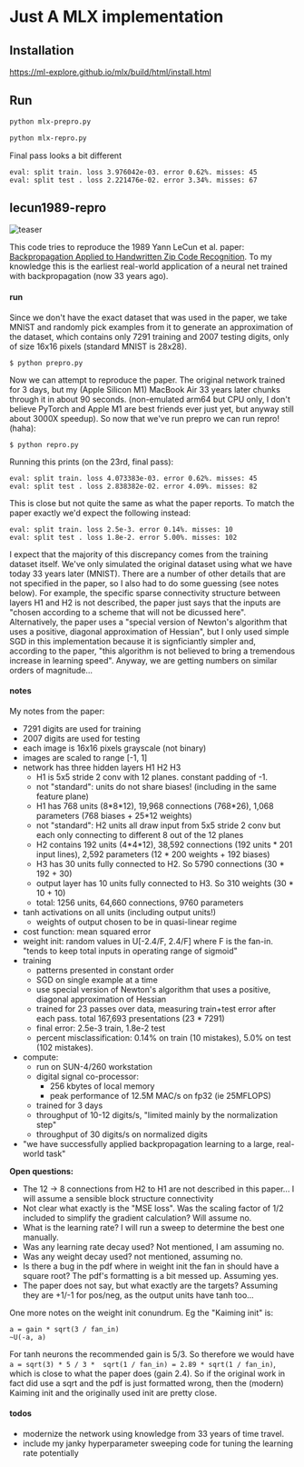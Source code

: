 # Just A MLX implementation

## Installation
https://ml-explore.github.io/mlx/build/html/install.html

## Run
```sh
python mlx-prepro.py
```

```sh
python mlx-repro.py
```

Final pass looks a bit different

```
eval: split train. loss 3.976042e-03. error 0.62%. misses: 45
eval: split test . loss 2.221476e-02. error 3.34%. misses: 67
```
## lecun1989-repro

![teaser](lecun1989.png)

This code tries to reproduce the 1989 Yann LeCun et al. paper: [Backpropagation Applied to Handwritten Zip Code Recognition](http://yann.lecun.com/exdb/publis/pdf/lecun-89e.pdf). To my knowledge this is the earliest real-world application of a neural net trained with backpropagation (now 33 years ago).

#### run

Since we don't have the exact dataset that was used in the paper, we take MNIST and randomly pick examples from it to generate an approximation of the dataset, which contains only 7291 training and 2007 testing digits, only of size 16x16 pixels (standard MNIST is 28x28).

```
$ python prepro.py
```

Now we can attempt to reproduce the paper. The original network trained for 3 days, but my (Apple Silicon M1) MacBook Air 33 years later chunks through it in about 90 seconds. (non-emulated arm64 but CPU only, I don't believe PyTorch and Apple M1 are best friends ever just yet, but anyway still about 3000X speedup). So now that we've run prepro we can run repro! (haha):

```
$ python repro.py
```

Running this prints (on the 23rd, final pass):

```
eval: split train. loss 4.073383e-03. error 0.62%. misses: 45
eval: split test . loss 2.838382e-02. error 4.09%. misses: 82
```

This is close but not quite the same as what the paper reports. To match the paper exactly we'd expect the following instead:

```
eval: split train. loss 2.5e-3. error 0.14%. misses: 10
eval: split test . loss 1.8e-2. error 5.00%. misses: 102
```

I expect that the majority of this discrepancy comes from the training dataset itself. We've only simulated the original dataset using what we have today 33 years later (MNIST). There are a number of other details that are not specified in the paper, so I also had to do some guessing (see notes below). For example, the specific sparse connectivity structure between layers H1 and H2 is not described, the paper just says that the inputs are "chosen according to a scheme that will not be dicussed here". Alternatively, the paper uses a "special version of Newton's algorithm that uses a positive, diagonal approximation of Hessian", but I only used simple SGD in this implementation because it is signficiantly simpler and, according to the paper, "this algorithm is not believed to bring a tremendous increase in learning speed". Anyway, we are getting numbers on similar orders of magnitude...

#### notes

My notes from the paper:

- 7291 digits are used for training
- 2007 digits are used for testing
- each image is 16x16 pixels grayscale (not binary)
- images are scaled to range [-1, 1]
- network has three hidden layers H1 H2 H3
    - H1 is 5x5 stride 2 conv with 12 planes. constant padding of -1.
    - not "standard": units do not share biases! (including in the same feature plane)
    - H1 has 768 units (8\*8\*12), 19,968 connections (768\*26), 1,068 parameters (768 biases + 25\*12 weights)
    - not "standard": H2 units all draw input from 5x5 stride 2 conv but each only connecting to different 8 out of the 12 planes
    - H2 contains 192 units (4\*4\*12), 38,592 connections (192 units * 201 input lines), 2,592 parameters (12 * 200 weights + 192 biases)
    - H3 has 30 units fully connected to H2. So 5790 connections (30 * 192 + 30)
    - output layer has 10 units fully connected to H3. So 310 weights (30 * 10 + 10)
    - total: 1256 units, 64,660 connections, 9760 parameters
- tanh activations on all units (including output units!)
    - weights of output chosen to be in quasi-linear regime
- cost function: mean squared error
- weight init: random values in U[-2.4/F, 2.4/F] where F is the fan-in. "tends to keep total inputs in operating range of sigmoid"
- training
    - patterns presented in constant order
    - SGD on single example at a time
    - use special version of Newton's algorithm that uses a positive, diagonal approximation of Hessian
    - trained for 23 passes over data, measuring train+test error after each pass. total 167,693 presentations (23 * 7291)
    - final error: 2.5e-3 train, 1.8e-2 test
    - percent misclassification: 0.14% on train (10 mistakes), 5.0% on test (102 mistakes).
- compute:
    - run on SUN-4/260 workstation
    - digital signal co-processor:
        - 256 kbytes of local memory
        - peak performance of 12.5M MAC/s on fp32 (ie 25MFLOPS)
    - trained for 3 days
    - throughput of 10-12 digits/s, "limited mainly by the normalization step"
    - throughput of 30 digits/s on normalized digits
- "we have successfully applied backpropagation learning to a large, real-world task"

**Open questions:**

- The 12 -> 8 connections from H2 to H1 are not described in this paper... I will assume a sensible block structure connectivity
- Not clear what exactly is the "MSE loss". Was the scaling factor of 1/2 included to simplify the gradient calculation? Will assume no.
- What is the learning rate? I will run a sweep to determine the best one manually.
- Was any learning rate decay used? Not mentioned, I am assuming no.
- Was any weight decay used? not mentioned, assuming no.
- Is there a bug in the pdf where in weight init the fan in should have a square root? The pdf's formatting is a bit messed up. Assuming yes.
- The paper does not say, but what exactly are the targets? Assuming they are +1/-1 for pos/neg, as the output units have tanh too...

One more notes on the weight init conundrum. Eg the "Kaiming init" is:

```
a = gain * sqrt(3 / fan_in)
~U(-a, a)
```

For tanh neurons the recommended gain is 5/3. So therefore we would have `a = sqrt(3) * 5 / 3 *  sqrt(1 / fan_in) = 2.89 * sqrt(1 / fan_in)`, which is close to what the paper does (gain 2.4). So if the original work in fact did use a sqrt and the pdf is just formatted wrong, then the (modern) Kaiming init and the originally used init are pretty close.

#### todos

- modernize the network using knowledge from 33 years of time travel.
- include my janky hyperparameter sweeping code for tuning the learning rate potentially
